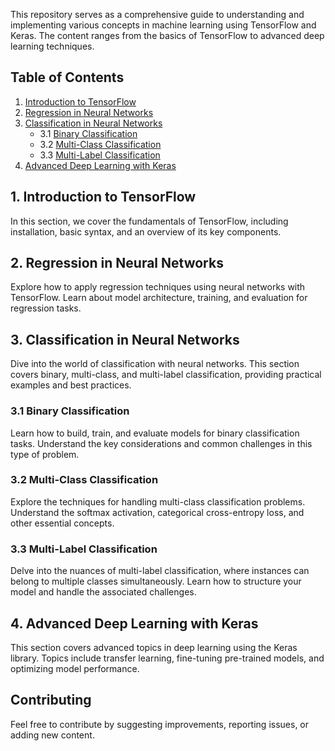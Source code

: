 This repository serves as a comprehensive guide to understanding and implementing various concepts in machine learning using TensorFlow and Keras. The content ranges from the basics of TensorFlow to advanced deep learning techniques.

## Table of Contents

1. [Introduction to TensorFlow](#1-introduction-to-tensorflow)
2. [Regression in Neural Networks](#2-regression-in-neural-networks)
3. [Classification in Neural Networks](#3-classification-in-neural-networks)
   - 3.1 [Binary Classification](#31-binary-classification)
   - 3.2 [Multi-Class Classification](#32-multi-class-classification)
   - 3.3 [Multi-Label Classification](#33-multi-label-classification)
4. [Advanced Deep Learning with Keras](#4-advanced-deep-learning-with-keras)

## 1. Introduction to TensorFlow

In this section, we cover the fundamentals of TensorFlow, including installation, basic syntax, and an overview of its key components.

## 2. Regression in Neural Networks

Explore how to apply regression techniques using neural networks with TensorFlow. Learn about model architecture, training, and evaluation for regression tasks.

## 3. Classification in Neural Networks

Dive into the world of classification with neural networks. This section covers binary, multi-class, and multi-label classification, providing practical examples and best practices.

### 3.1 Binary Classification

Learn how to build, train, and evaluate models for binary classification tasks. Understand the key considerations and common challenges in this type of problem.

### 3.2 Multi-Class Classification

Explore the techniques for handling multi-class classification problems. Understand the softmax activation, categorical cross-entropy loss, and other essential concepts.

### 3.3 Multi-Label Classification

Delve into the nuances of multi-label classification, where instances can belong to multiple classes simultaneously. Learn how to structure your model and handle the associated challenges.

## 4. Advanced Deep Learning with Keras

This section covers advanced topics in deep learning using the Keras library. Topics include transfer learning, fine-tuning pre-trained models, and optimizing model performance.

## Contributing

Feel free to contribute by suggesting improvements, reporting issues, or adding new content. 
